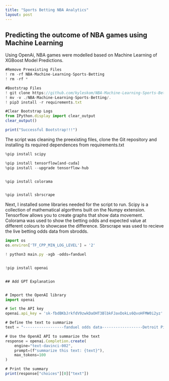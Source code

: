 ```yaml
---
title: "Sports Betting NBA Analytics"
layout: post
---
```


## Predicting the outcome of NBA games using Machine Learning
Using OpenAi, NBA games were modelled based on Machine Learning of XGBoost Model Predictions. 

```javascript
#Remove Preexisting Files
! rm -rf NBA-Machine-Learning-Sports-Betting
! rm -rf *

#Bootstrap Files
! git clone https://github.com/kyleskom/NBA-Machine-Learning-Sports-Betting.git
! mv -v ./NBA-Machine-Learning-Sports-Betting/.
! pip3 install -r requirements.txt

#Clear Bootstrap Logs
from IPython.display import clear_output
clear_output()

print("Successful Bootstrap!!!")
```
The script was cleaning the preexisting files, clone the Git repository and installing its required dependences from requirements.txt

```javascript
%pip install scipy

%pip install tensorflow[and-cuda]
%pip install --upgrade tensorflow-hub


%pip install colorama


%pip install sbrscrape
```
Next, I installed some libraries needed for the script to run. Scipy is a collection of mathematical algorthms built on the Numpy extension. 
Tensorflow allows you to create graphs that show data movement. Colorama was used to show the betting odds and expected value at different colours to showcase the difference. 
Sbrscrape was used to recieve the live betting odds data from sbrodds. 

```javascript
import os
os.environ['TF_CPP_MIN_LOG_LEVEL'] = '2'

! python3 main.py -xgb -odds=fanduel

```

```javascript

!pip install openai

```

```javascript

## Add GPT Explanation


# Import the OpenAI library
import openai

# Set the API key
openai.api_key = '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'

# Define the text to summarize
text = "------------------fanduel odds data------------------Detroit Pistons (144) @ Charlotte Hornets (-172) Denver Nuggets (-205) @ Memphis Grizzlies (172) New York Knicks (100) @ Atlanta Hawks (-118) Miami Heat (300) @ Boston Celtics (-375) Oklahoma City Thunder (122) @ Cleveland Cavaliers (-144) Toronto Raptors (116) @ Chicago Bulls (-136) Houston Rockets (116) @ San Antonio Spurs (-136) Brooklyn Nets (188) @ Dallas Mavericks (-225) LA Clippers (-186) @ Utah Jazz (156) Orlando Magic (-144) @ Portland Trail Blazers (122) Golden State Warriors (114) @ Sacramento Kings  (-134)---------------XGBoost Model Predictions---------------Charlotte Hornets (59.4%) vs Detroit Pistons: OVER 227 (53.2%) Memphis Grizzlies (64.0%) vs Denver Nuggets: UNDER 222 (63.2%) Atlanta Hawks vs New York Knicks (51.6%): UNDER 229.5 (54.8%) Boston Celtics (62.2%) vs Miami Heat: UNDER 217 (65.5%) Cleveland Cavaliers (69.8%) vs Oklahoma City Thunder: UNDER 226.5 (53.8%) Chicago Bulls (62.1%) vs Toronto Raptors: OVER 216.5 (67.9%) San Antonio Spurs vs Houston Rockets (50.7%): OVER 226 (72.2%) Dallas Mavericks (50.7%) vs Brooklyn Nets: OVER 231.5 (59.0%) Utah Jazz vs LA Clippers (57.9%): UNDER 229 (51.0%) Portland Trail Blazers vs Orlando Magic (50.7%): UNDER 223.5 (60.8%) Sacramento Kings (63.8%) vs Golden State Warriors: OVER 238.5 (67.4%)--------------------Expected Value---------------------Charlotte Hornets EV: -6.09 Detroit Pistons EV: -0.9 Memphis Grizzlies EV: 74.21 Denver Nuggets EV: -46.51 Atlanta Hawks EV: -10.62 New York Knicks EV: 3.24 Boston Celtics EV: -21.24 Miami Heat EV: 51.28 Cleveland Cavaliers EV: 18.24 Oklahoma City Thunder EV: -32.91 Chicago Bulls EV: 7.76 Toronto Raptors EV: -18.14 San Antonio Spurs EV: -14.42 Houston Rockets EV: 9.47 Dallas Mavericks EV: -26.7 Brooklyn Nets EV: 41.85 Utah Jazz EV: 7.8 LA Clippers EV: -10.98 Portland Trail Blazers EV: 9.43 Orlando Magic EV: -14.08 Sacramento Kings EV: 11.35 Golden State Warriors EV: -22.45"

# Use the OpenAI API to summarize the text
response = openai.Completion.create(
    engine="text-davinci-002",
    prompt=(f"summarize this text: {text}"),
    max_tokens=100
)

# Print the summary
print(response["choices"][0]["text"])

```

